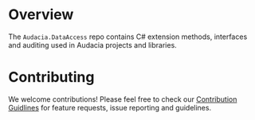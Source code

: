 # Overview

The `Audacia.DataAccess` repo contains C# extension methods, interfaces and auditing used in Audacia projects and libraries.


# Contributing
We welcome contributions! Please feel free to check our [Contribution Guidlines](https://github.com/audaciaconsulting/.github/blob/main/CONTRIBUTING.md) for feature requests, issue reporting and guidelines.